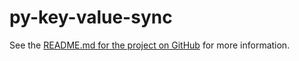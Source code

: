 # py-key-value-sync

See the [README.md for the project on GitHub](https://github.com/strawgate/py-key-value)
for more information.
